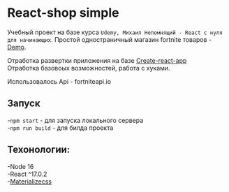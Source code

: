 # React-shop simple
Учебный проект на базе курса `Udemy, Михаил Непомнящий - React с нуля для начинающих`. Простой одностраничный магазин fortnite товаров - [Demo](https://webbomj.github.io/react-shop/).

Отработка развертки приложения на базе [Create-react-app](https://create-react-app.dev/)<br>
Отработка базовоых возможностей, работа с хуками.<br>

Использовалось Api - fortniteapi.io

## Запуск
-`npm start` - для запуска локального сервера<br>
-`npm run build` - для билда проекта<br>

## Техонологии:
-Node 16<br>
-React ^17.0.2<br>
-[Materializecss](https://materializecss.com/)<br>
